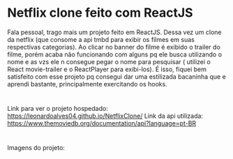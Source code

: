 # Netflix clone feito com ReactJS

Fala pessoal, trago mais um projeto feito em ReactJS. Dessa vez um clone da netflix (que consome a api tmbd para exibir os filmes em suas respectivas categorias). Ao clicar no banner do filme é exibido o trailer do filme, porém acaba não funcionando com alguns pq ele busca utilizando o nome e as vzs ele n consegue pegar o nome para pesquisar ( utilizei o React movie-trailer e o ReactPlayer para exibi-los). É isso, fiquei bem satisfeito com esse projeto pq consegui dar uma estilizada bacaninha que e aprendi bastante, principalmente exercitando os hooks.
#
Link para ver o projeto hospedado: https://leonardoalves04.github.io/NetflixClone/
Link da api utilizada: https://www.themoviedb.org/documentation/api?language=pt-BR
#
Imagens do projeto:
